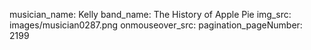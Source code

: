 musician_name: Kelly
band_name: The History of Apple Pie
img_src: images/musician0287.png
onmouseover_src: 
pagination_pageNumber: 2199